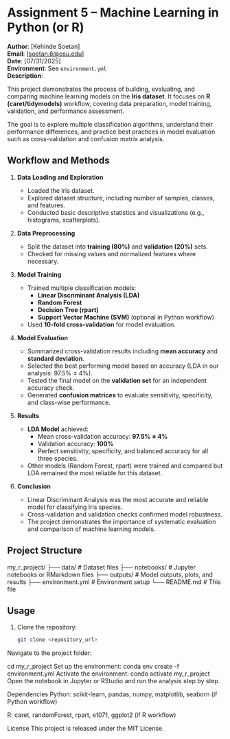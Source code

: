 # Assignment 5 – Machine Learning in Python (or R)

**Author**: [Kehinde Soetan]  
**Email**: [soetan.6@osu.edu]  
**Date**: [07/31/2025]  
**Environment**: See `environment.yml`  
**Description**:  

This project demonstrates the process of building, evaluating, and comparing machine learning models on the **Iris dataset**. It focuses on  **R (caret/tidymodels)** workflow, covering data preparation, model training, validation, and performance assessment.

The goal is to explore multiple classification algorithms, understand their performance differences, and practice best practices in model evaluation such as cross-validation and confusion matrix analysis.

## Workflow and Methods

1. **Data Loading and Exploration**
   - Loaded the Iris dataset.
   - Explored dataset structure, including number of samples, classes, and features.
   - Conducted basic descriptive statistics and visualizations (e.g., histograms, scatterplots).

2. **Data Preprocessing**
   - Split the dataset into **training (80%)** and **validation (20%)** sets.
   - Checked for missing values and normalized features where necessary.

3. **Model Training**
   - Trained multiple classification models:
     - **Linear Discriminant Analysis (LDA)**
     - **Random Forest**
     - **Decision Tree (rpart)**
     - **Support Vector Machine (SVM)** (optional in Python workflow)
   - Used **10-fold cross-validation** for model evaluation.

4. **Model Evaluation**
   - Summarized cross-validation results including **mean accuracy** and **standard deviation**.
   - Selected the best performing model based on accuracy (LDA in our analysis: 97.5% ± 4%).
   - Tested the final model on the **validation set** for an independent accuracy check.
   - Generated **confusion matrices** to evaluate sensitivity, specificity, and class-wise performance.

5. **Results**
   - **LDA Model** achieved:
     - Mean cross-validation accuracy: **97.5% ± 4%**
     - Validation accuracy: **100%**
     - Perfect sensitivity, specificity, and balanced accuracy for all three species.
   - Other models (Random Forest, rpart) were trained and compared but LDA remained the most reliable for this dataset.

6. **Conclusion**
   - Linear Discriminant Analysis was the most accurate and reliable model for classifying Iris species.
   - Cross-validation and validation checks confirmed model robustness.
   - The project demonstrates the importance of systematic evaluation and comparison of machine learning models.

## Project Structure
my_r_project/
├── data/ # Dataset files
├── notebooks/ # Jupyter notebooks or RMarkdown files
├── outputs/ # Model outputs, plots, and results
├── environment.yml # Environment setup
└── README.md # This file
## Usage
1. Clone the repository:  
   ```bash
   git clone <repository_url>
Navigate to the project folder:

cd my_r_project
Set up the environment:
conda env create -f environment.yml
Activate the environment:
conda activate my_r_project
Open the notebook in Jupyter or RStudio and run the analysis step by step.

Dependencies
Python: scikit-learn, pandas, numpy, matplotlib, seaborn (if Python workflow)

R: caret, randomForest, rpart, e1071, ggplot2 (if R workflow)

License
This project is released under the MIT License.




